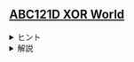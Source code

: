 <!--
author: ISHIKAWA Yuichiro
-->
## [ABC121D XOR World](https://atcoder.jp/contests/abc121/tasks/abc121_d)

<details><summary> ヒント </summary>

$f(A, B) = f(0, B) \; \mathrm{xor} \;  f(0, A-1)$  
と変形できることに注意しましょう。  
小さい値$x$で、$f(0,x)$を実験してみると、どのようになるでしょうか。

</details>

<details><summary> 解説 </summary>

$f(0, x)$を実験すると、$x$が$4$でわって$3$あまるとき$f(0, x) = 0$ となることが予想できます。(たとえば$f(0, 7) = 0$)  
これは、次のようにして示すことができます。  
いま、任意の非負整数$n$について、  
$4n \; \mathrm{xor} \;  4n+1  \; \mathrm{xor} \; 4n+2  \; \mathrm{xor} \; 4n+3 = 0$  
を示せば、それらを組み合わせることで証明できます。  
(証明)  
$4n \; \mathrm{and} \; 0 = 0$  
$4n \; \mathrm{and} \; 1 = 0$  
$4n \; \mathrm{and} \; 2 = 0$  
$4n \; \mathrm{and} \; 3 = 0$  
であるので、$\mathrm{xor}$と和の関係から、   
$4n + 0 = 4n \; \mathrm{xor} \; 0$  
$4n + 1 = 4n \; \mathrm{xor} \; 1$  
$4n + 2 = 4n \; \mathrm{xor} \; 2$  
$4n + 3 = 4n \; \mathrm{xor} \; 3$  
が成り立ち、これより  
$4n \; \mathrm{xor} \;  4n+1  \; \mathrm{xor} \; 4n+2  \; \mathrm{xor} \; 4n+3 \\ = 4n \; \mathrm{xor} \;  4n\; \mathrm{xor} \;1  \; \mathrm{xor} \; 4n\; \mathrm{xor} \;2  \; \mathrm{xor} \; 4n\; \mathrm{xor} \;3 \\ = 0 \; \mathrm{xor} \;  1  \; \mathrm{xor} \; 2  \; \mathrm{xor} \; 3 \\ = 0$  
が導かれます。  
(証了)  
この結果から、任意の$f(0, x)$を高速に求めることができる(たとえば、$f(0, 9) = f(0, 7) \; \mathrm{xor} \; 8 \; \mathrm{xor} \; 9$ とすればよい)ため、問題が解けました。
</details>
